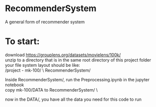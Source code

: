 # RecommenderSystem
A general form of recommender system


# To start:
download https://grouplens.org/datasets/movielens/100k/ \
unzip to a directory that is in the same root directory of this project folder \
your file system layout should be like: \
 /project - mk-100/
           \ RecommenderSystem/

Inside RecommenderSystem/, run the Preprocessing.ipynb in the jupyter notebook \
copy mk-100/DATA to RecommenderSystem/ \

now in the DATA/, you have all the data you need for this code to run
